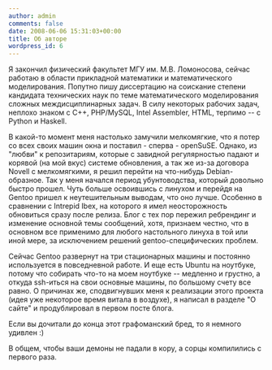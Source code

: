 ```yaml
---
author: admin
comments: false
date: 2008-06-06 15:31:03+00:00
title: Об авторе
wordpress_id: 6
---
```


Я закончил физический факультет МГУ им. М.В. Ломоносова, сейчас работаю
в области прикладной математики и математического моделирования. Попутно
пишу диссертацию на соискание степени кандидата технических наук по теме
математического моделирования сложных междисциплинарных задач. В силу
некоторых рабочих задач, неплохо знаком с C++, PHP/MySQL, Intel
Assembler, HTML, терпимо -- с Python и Haskell.

В какой-то момент меня настолько замучили мелкомягкие, что я потер со всех своих машин окна и
поставил - сперва - openSuSE. Однако, из "любви" к репозитариям, которые
с завидной регулярностью падают и корявой (на мой вкус) системе
обновления, а так же из-за договора Novell с мелкомягкими, я решил
перейти на что-нибудь Debian-образное. Так у меня начался период
убунтоводства, который довольно быстро прошел. Чуть больше освоившись с
линухом и перейдя на Gentoo пришел к неутешительным выводам, что оно
лучше. Особенно в сравнении с Intrepid Ibex, на которого я имел
неосторожность обновиться сразу после релиза. Блог с тех пор пережил
ребрендинг и изменение основной темы сообщений, хотя, признаем честно,
что в основном все применимо для любого настольного линуха в той или
иной мере, за исключением решений gentoo-специфических проблем.

Сейчас Gentoo развернут на три стационарных машины и постоянно используется в
повседневной работе. И еще есть Ubuntu на ноутбуке, потому что собирать
что-то на моем ноутбуке -- медленно и грустно, а откуда ssh-иться на
свои основные машины, по большому счету все равно. О причинах же,
сподвигнувших меня к реализации этого проекта (идея уже некоторое время
витала в воздухе), я написал в разделе "О сайте" и продублировал в
первом посте блога.

Если вы дочитали до конца этот графоманский бред, то
я немного удивлен :)

В общем, чтобы ваши демоны не падали в кору, а
сорцы компилились с первого раза.
